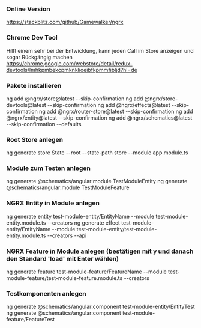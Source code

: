### Online Version
https://stackblitz.com/github/Gamewalker/ngrx

### Chrome Dev Tool
Hilft einem sehr bei der Entwicklung, kann jeden Call im Store anzeigen und sogar Rückgängig machen
https://chrome.google.com/webstore/detail/redux-devtools/lmhkpmbekcpmknklioeibfkpmmfibljd?hl=de

### Pakete installieren
ng add @ngrx/store@latest --skip-confirmation
ng add @ngrx/store-devtools@latest --skip-confirmation
ng add @ngrx/effects@latest --skip-confirmation
ng add @ngrx/router-store@latest --skip-confirmation
ng add @ngrx/entity@latest --skip-confirmation
ng add @ngrx/schematics@latest --skip-confirmation --defaults

### Root Store anlegen
ng generate store State --root --state-path store --module app.module.ts

### Module zum Testen anlegen
ng generate @schematics/angular:module TestModuleEntity
ng generate @schematics/angular:module TestModuleFeature

### NGRX Entity in Module anlegen 
ng generate entity test-module-entity/EntityName --module test-module-entity.module.ts --creators
ng generate effect test-module-entity/EntityName --module test-module-entity/test-module-entity.module.ts --creators --api

### NGRX Feature in Module anlegen (bestätigen mit y und danach den Standard 'load' mit Enter wählen)
ng generate feature test-module-feature/FeatureName --module test-module-feature/test-module-feature.module.ts --creators

### Testkomponenten anlegen
ng generate @schematics/angular:component test-module-entity/EntityTest
ng generate @schematics/angular:component test-module-feature/FeatureTest
